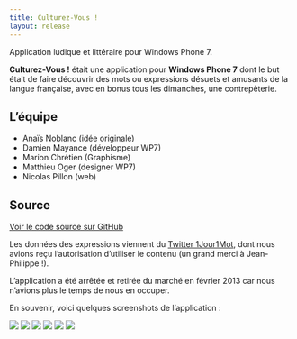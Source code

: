 ```yaml
---
title: Culturez-Vous !
layout: release
---
```


Application ludique et littéraire pour Windows Phone 7.

**Culturez-Vous !** était une application pour **Windows Phone 7** dont le but était de faire découvrir des mots ou expressions désuets et amusants de la langue française, avec en bonus tous les dimanches, une contrepèterie.

## L’équipe

- Anaïs Noblanc (idée originale)
- Damien Mayance (développeur WP7)
- Marion Chrétien (Graphisme)
- Matthieu Oger (designer WP7)
- Nicolas Pillon (web)

## Source

<a class="btn btn-primary" href="https://github.com/Valryon/Culturez-Vous/tree/master/app/wp7">Voir le code source sur GitHub</a>

Les données des expressions viennent du [Twitter 1Jour1Mot](http://twitter.com/1Jour1Mot), dont nous avions reçu l’autorisation d’utiliser le contenu (un grand merci à Jean-Philippe !).

L’application a été arrêtée et retirée du marché en février 2013 car nous n’avions plus le temps de nous en occuper.

En souvenir, voici quelques screenshots de l’application :

<img src="http://uppix.net/d/5/8/1e19cf19e36ce6e336426044d758f.png" />

<img src="http://uppix.net/1/9/6/775afc4e837235755225195841fbc.png" />

<img src="http://uppix.net/4/3/0/3f61380b6436cdb128378e0b967fc.png" />

<img src="http://uppix.net/a/c/8/a205bc4014966570ef4e140224cb1.png" />

<img src="http://uppix.net/5/9/c/1a5883d18a9b1f5711a293a1d0cb9.png" />

<img src="http://uppix.net/c/0/f/6a41f2c168f297eade54a9786618d.png" />